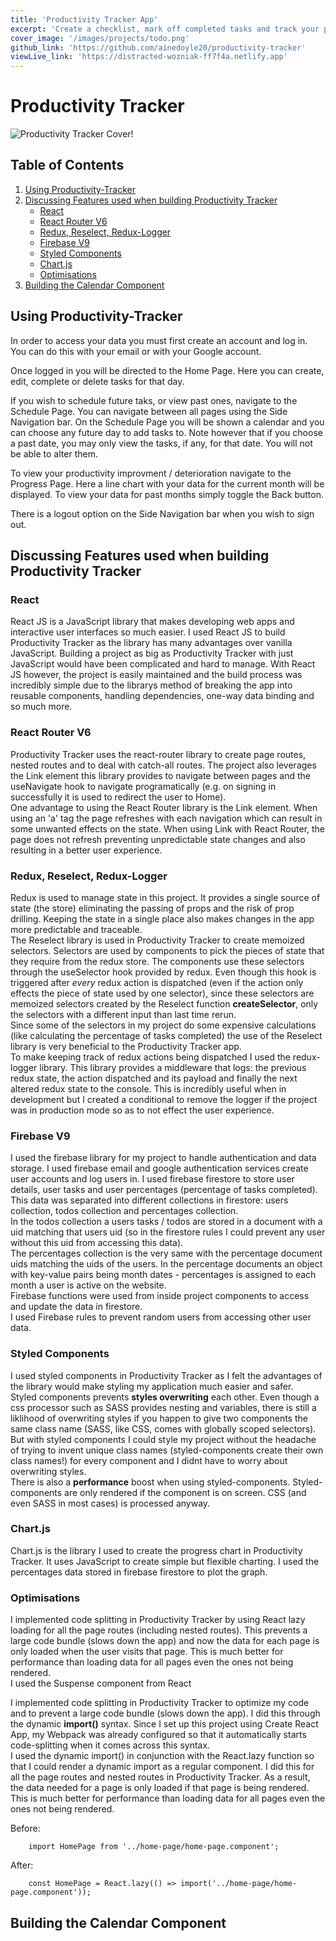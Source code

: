 ```yaml
---
title: 'Productivity Tracker App'
excerpt: 'Create a checklist, mark off completed tasks and track your productivity over time with this productivity tracker app. Designed to increase productivity!'
cover_image: '/images/projects/todo.png'
github_link: 'https://github.com/ainedoyle20/productivity-tracker'
viewLive_link: 'https://distracted-wozniak-ff7f4a.netlify.app'
---
```


# Productivity Tracker

![Productivity Tracker Cover!](/images/projects/todo.png)

## Table of Contents

1. [Using Productivity-Tracker](#using-productivity-tracker)
2. [Discussing Features used when building Productivity Tracker](#discussing-features-used-when-building-productivity-tracker)
    - [React](#react)
    - [React Router V6](#react-router-v6)
    - [Redux, Reselect, Redux-Logger](#redux-reselect-redux-logger)
    - [Firebase V9](#firebase-v9)
    - [Styled Components](#styled-components)
    - [Chart.js](#chartjs)
    - [Optimisations](#optimisations)
3. [Building the Calendar Component](#building-the-calendar-component)

## Using Productivity-Tracker

In order to access your data you must first create an account and log in. You can do this with your email or with your Google account.          

Once logged in you will be directed to the Home Page. Here you can create, edit, complete or delete tasks for that day.

If you wish to schedule future taks, or view past ones, navigate to the Schedule Page. You can navigate between all pages using the Side Navigation bar. On the Schedule Page you will be shown a calendar and you can choose any future day to add tasks to. Note however that if you choose a past date, you may only view the tasks, if any, for that date. You will not be able to alter them.

To view your productivity improvment / deterioration navigate to the Progress Page. Here a line chart with your data for the current month will be displayed. To view your data for past months simply toggle the Back button.

There is a logout option on the Side Navigation bar when you wish to sign out.

## Discussing Features used when building Productivity Tracker          

### React

React JS is a JavaScript library that makes developing web apps and interactive user interfaces so much easier. I used React JS to build Productivity Tracker as the library has many advantages over vanilla JavaScript. Building a project as big as Productivity Tracker with just JavaScript would have been complicated and hard to manage. With React JS however, the project is easily maintained and the build process was incredibly simple due to the librarys method of breaking the app into reusable components, handling dependencies, one-way data binding and so much more.

### React Router V6

Productivity Tracker uses the react-router library to create page routes, nested routes and to deal with catch-all routes. The project also leverages the Link element this library provides to navigate between pages and the useNavigate hook to navigate programatically (e.g. on signing in successfully it is used to redirect the user to Home).     
One advantage to using the React Router library is the Link element. When using an 'a' tag the page refreshes with each navigation which can result in some unwanted effects on the state. When using Link with React Router, the page does not refresh preventing unpredictable state changes and also resulting in a better user experience.

### Redux, Reselect, Redux-Logger

Redux is used to manage state in this project. It provides a single source of state (the store) eliminating the passing of props and the risk of prop drilling. Keeping the state in a single place also makes changes in the app more predictable and traceable.           
The Reselect library is used in Productivity Tracker to create memoized selectors. Selectors are used by components to pick the pieces of state that they require from the redux store. The components use these selectors through the useSelector hook provided by redux. Even though this hook is triggered after *every* redux action is dispatched (even if the action only effects the piece of state used by one selector), since these selectors are memoized selectors created by the Reselect function **createSelector**, only the selectors with a different input than last time rerun.     
Since some of the selectors in my project do some expensive calculations (like calculating the percentage of tasks completed) the use of the Reselect library is very beneficial to the Productivity Tracker app.       
To make keeping track of redux actions being dispatched I used the redux-logger library. This library provides a middleware that logs: the previous redux state, the action dispatched and its payload and finally the next altered redux state to the console. This is incredibly useful when in development but I created a conditional to remove the logger if the project was in production mode so as to not effect the user experience.

### Firebase V9

I used the firebase library for my project to handle authentication and data storage. I used firebase email and google authentication services create user accounts and log users in. I used firebase firestore to store user details, user tasks and user percentages (percentage of tasks completed). This data was separated into different collections in firestore: users collection, todos collection and percentages collection.         
In the todos collection a users tasks / todos are stored in a document with a uid matching that users uid (so in the firestore rules I could prevent any user without this uid from accessing this data).       
The percentages collection is the very same with the percentage document uids matching the uids of the users. In the percentage documents an object with key-value pairs being month dates - percentages is assigned to each month a user is active on the website.         
Firebase functions were used from inside project components to access and update the data in firestore.         
I used Firebase rules to prevent random users from accessing other user data.

### Styled Components

I used styled components in Productivity Tracker as I felt the advantages of the library would make styling my application much easier and safer.           
Styled components prevents **styles overwriting** each other. Even though a css processor such as SASS provides nesting and variables, there is still a liklihood of overwriting styles if you happen to give two components the same class name (SASS, like CSS, comes with globally scoped selectors). But with styled components I could style my project without the headache of trying to invent unique class names (styled-components create their own class names!) for every component and I didnt have to worry about overwriting styles.        
There is also a **performance** boost when using styled-components. Styled-components are only rendered if the component is on screen. CSS (and even SASS in most cases) is processed anyway.

### Chart.js

Chart.js is the library I used to create the progress chart in Productivity Tracker. It uses JavaScript to create simple but flexible charting. I used the percentages data stored in firebase firestore to plot the graph.

### Optimisations

I implemented code splitting in Productivity Tracker by using React lazy loading for all the page routes (including nested routes). This prevents a large code bundle (slows down the app) and now the data for each page is only loaded when the user visits that page. This is much better for performance than loading data for all pages even the ones not being rendered.            
I used the Suspense component from React 

I implemented code splitting in Productivity Tracker to optimize my code and to prevent a large code bundle (slows down the app). I did this through the dynamic **import()** syntax. Since I set up this project using Create React App, my Webpack was already configured so that it automatically starts code-splitting when it comes across this syntax.        
I used the dynamic import() in conjunction with the React.lazy function so that I could render a dynamic import as a regular component. I did this for all the page routes and nested routes in Productivity Tracker. As a result, the data needed for a page is only loaded if that page is being rendered. This is much better for performance than loading data for all pages even the ones not being rendered.          

Before:

```
    import HomePage from '../home-page/home-page.component';
```

After:

```
    const HomePage = React.lazy(() => import('../home-page/home-page.component'));
```

## Building the Calendar Component
